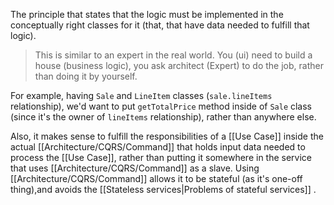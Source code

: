 The principle that states that the logic must be implemented in the conceptually right classes for it (that, that have data needed to fulfill that logic).

> This is similar to an expert in the real world. You (ui) need to build a house (business logic), you ask architect (Expert) to do the job, rather than doing it by yourself.

For example, having `Sale` and `LineItem` classes (`sale.lineItems` relationship), we'd want to put `getTotalPrice` method inside of `Sale` class (since it's the owner of `lineItems` relationship), rather than anywhere else.

Also, it makes sense to fulfill the responsibilities of a [[Use Case]] inside the actual [[Architecture/CQRS/Command]] that holds input data needed to process the [[Use Case]], rather than putting  it somewhere in the service that uses [[Architecture/CQRS/Command]] as a slave. Using [[Architecture/CQRS/Command]] allows it to be stateful (as it's one-off thing),and avoids the [[Stateless services|Problems of stateful services]] .
